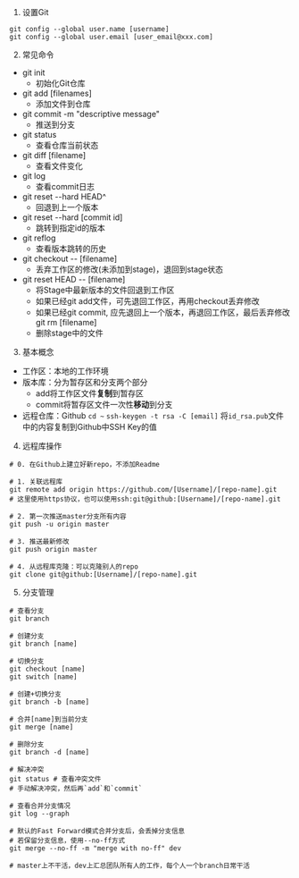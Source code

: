 1. 设置Git
```
git config --global user.name [username]
git config --global user.email [user_email@xxx.com]
```

2. 常见命令
- git init
    + 初始化Git仓库
- git add [filenames]
    + 添加文件到仓库
- git commit -m "descriptive message"
    + 推送到分支
- git status
    + 查看仓库当前状态
- git diff [filename]
    + 查看文件变化
- git log
    + 查看commit日志
- git reset --hard HEAD^
    + 回退到上一个版本
- git reset --hard [commit id]
    + 跳转到指定id的版本
- git reflog
    + 查看版本跳转的历史
- git checkout -- [filename]
    + 丢弃工作区的修改(未添加到stage)，退回到stage状态
- git reset HEAD -- [filename]
    + 将Stage中最新版本的文件回退到工作区
    + 如果已经git add文件，可先退回工作区，再用checkout丢弃修改
    + 如果已经git commit, 应先退回上一个版本，再退回工作区，最后丢弃修改
git rm [filename]
    + 删除stage中的文件

3. 基本概念
- 工作区：本地的工作环境
- 版本库：分为暂存区和分支两个部分
    + add将工作区文件**复制**到暂存区
    + commit将暂存区文件一次性**移动**到分支
- 远程仓库：Github
    `cd ~`
    `ssh-keygen -t rsa -C [email]`
    将`id_rsa.pub`文件中的内容复制到Github中SSH Key的值

4. 远程库操作
```
# 0. 在Github上建立好新repo，不添加Readme

# 1. 关联远程库
git remote add origin https://github.com/[Username]/[repo-name].git
# 这里使用https协议，也可以使用ssh:git@github:[Username]/[repo-name].git

# 2. 第一次推送master分支所有内容
git push -u origin master

# 3. 推送最新修改
git push origin master

# 4. 从远程库克隆：可以克隆别人的repo
git clone git@github:[Username]/[repo-name].git
```

5. 分支管理
```
# 查看分支
git branch

# 创建分支
git branch [name]

# 切换分支
git checkout [name]
git switch [name]

# 创建+切换分支
git branch -b [name]

# 合并[name]到当前分支
git merge [name]

# 删除分支
git branch -d [name]

# 解决冲突
git status # 查看冲突文件
# 手动解决冲突，然后再`add`和`commit`

# 查看合并分支情况
git log --graph

# 默认的Fast Forward模式合并分支后，会丢掉分支信息
# 若保留分支信息，使用--no-ff方式
git merge --no-ff -m "merge with no-ff" dev

# master上不干活，dev上汇总团队所有人的工作，每个人一个branch日常干活
```



